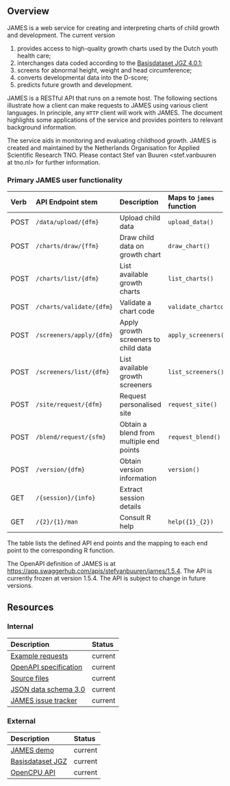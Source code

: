 
<!-- README.md is generated from README.Rmd. Please edit that file -->

## Overview

JAMES is a web service for creating and interpreting charts of child
growth and development. The current version

1.  provides access to high-quality growth charts used by the Dutch
    youth health care;
2.  interchanges data coded according to the [Basisdataset JGZ
    4.0.1](https://www.ncj.nl/onderwerp/digitaal-dossier-jgz/bds-jgz-versiebeheer/);
3.  screens for abnormal height, weight and head circumference;
4.  converts developmental data into the D-score;
5.  predicts future growth and development.

JAMES is a RESTful API that runs on a remote host. The following
sections illustrate how a client can make requests to JAMES using
various client languages. In principle, any `HTTP` client will work with
JAMES. The document highlights some applications of the service and
provides pointers to relevant background information.

The service aids in monitoring and evaluating childhood growth. JAMES is
created and maintained by the Netherlands Organisation for Applied
Scientific Research TNO. Please contact Stef van Buuren \<stef.vanbuuren
at tno.nl\> for further information.

### Primary JAMES user functionality

| Verb | API Endpoint stem | Description | Maps to `james` function |
|:---|:---|:---|:---|
| POST | `/data/upload/{dfm}` | Upload child data | `upload_data()` |
| POST | `/charts/draw/{ffm}` | Draw child data on growth chart | `draw_chart()` |
| POST | `/charts/list/{dfm}` | List available growth charts | `list_charts()` |
| POST | `/charts/validate/{dfm}` | Validate a chart code | `validate_chartcode()` |
| POST | `/screeners/apply/{dfm}` | Apply growth screeners to child data | `apply_screeners()` |
| POST | `/screeners/list/{dfm}` | List available growth screeners | `list_screeners()` |
| POST | `/site/request/{dfm}` | Request personalised site | `request_site()` |
| POST | `/blend/request/{sfm}` | Obtain a blend from multiple end points | `request_blend()` |
| POST | `/version/{dfm}` | Obtain version information | `version()` |
| GET | `/{session}/{info}` | Extract session details |  |
| GET | `/{2}/{1}/man` | Consult R help | `help({1}_{2})` |

The table lists the defined API end points and the mapping to each end
point to the corresponding R function.

The OpenAPI definition of JAMES is at
<https://app.swaggerhub.com/apis/stefvanbuuren/james/1.5.4>. The API is
currently frozen at version 1.5.4. The API is subject to change in
future versions.

## Resources

### Internal

| Description | Status |
|:---|:---|
| [Example requests](https://james.groeidiagrammen.nl) | current |
| [OpenAPI specification](https://app.swaggerhub.com/apis-docs/stefvanbuuren/james/1.5.4) | current |
| [Source files](https://github.com/growthcharts) | current |
| [JSON data schema 3.0](https://github.com/growthcharts/bdsreader/blob/master/inst/schemas/bds_v3.0.json) | current |
| [JAMES issue tracker](https://github.com/growthcharts/james/issues) | current |

### External

| Description | Status |
|:---|:---|
| [JAMES demo](https://tnochildhealthstatistics.shinyapps.io/james_tryout/) | current |
| [Basisdataset JGZ](https://www.ncj.nl/themadossiers/informatisering/basisdataset/documentatie/?cat=13) | current |
| [OpenCPU API](https://www.opencpu.org/api.html) | current |
